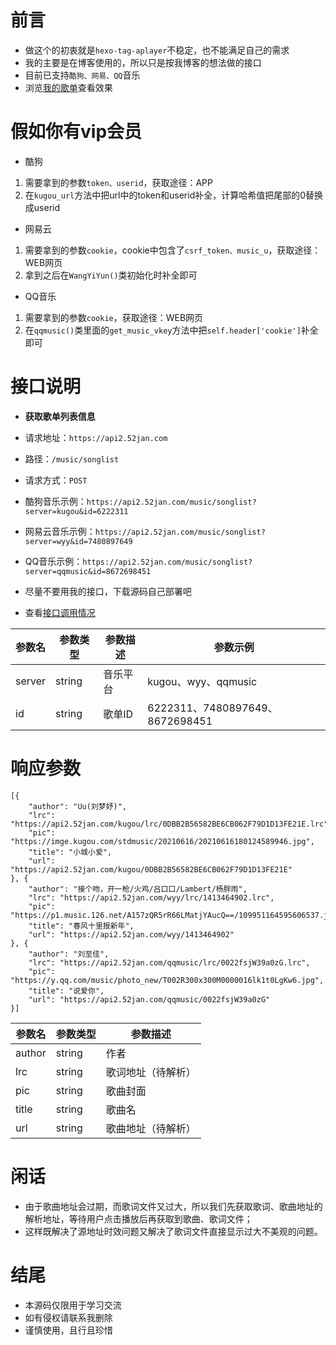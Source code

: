 # 前言
- 做这个的初衷就是`hexo-tag-aplayer`不稳定，也不能满足自己的需求
- 我的主要是在博客使用的，所以只是按我博客的想法做的接口
- 目前已支持`酷狗、网易、QQ`音乐
- 浏览[我的歌单](http://www.app966.cn/music/)查看效果

# 假如你有vip会员
- 酷狗
1. 需要拿到的参数`token、userid`，获取途径：APP
2. 在`kugou_url`方法中把url中的token和userid补全，计算哈希值把尾部的0替换成userid
- 网易云
1. 需要拿到的参数`cookie`，cookie中包含了`csrf_token、music_u`，获取途径：WEB网页
2. 拿到之后在`WangYiYun()`类初始化时补全即可
- QQ音乐
1. 需要拿到的参数`cookie`，获取途径：WEB网页
2. 在`qqmusic()`类里面的`get_music_vkey`方法中把`self.header['cookie']`补全即可

# 接口说明
- **获取歌单列表信息**

- 请求地址：`https://api2.52jan.com`
- 路径：`/music/songlist`
- 请求方式：`POST`
- 酷狗音乐示例：`https://api2.52jan.com/music/songlist?server=kugou&id=6222311`
- 网易云音乐示例：`https://api2.52jan.com/music/songlist?server=wyy&id=7480897649`
- QQ音乐示例：`https://api2.52jan.com/music/songlist?server=qqmusic&id=8672698451`
- 尽量不要用我的接口，下载源码自己部署吧
- 查看[接口调用情况](https://www.app966.cn/charts/)

参数名|参数类型|参数描述|参数示例
---|---|---|---
server|string|音乐平台|kugou、wyy、qqmusic
id|string|歌单ID|6222311、7480897649、8672698451

# 响应参数
```
[{
	"author": "Uu(刘梦妤)",
	"lrc": "https://api2.52jan.com/kugou/lrc/0DBB2B56582BE6CB062F79D1D13FE21E.lrc",
	"pic": "https://imge.kugou.com/stdmusic/20210616/20210616180124589946.jpg",
	"title": "小城小爱",
	"url": "https://api2.52jan.com/kugou/0DBB2B56582BE6CB062F79D1D13FE21E"
}, {
	"author": "接个吻，开一枪/火鸡/吕口口/Lambert/杨胖雨",
	"lrc": "https://api2.52jan.com/wyy/lrc/1413464902.lrc",
	"pic": "https://p1.music.126.net/A157zQR5rR66LMatjYAucQ==/109951164595606537.jpg",
	"title": "春风十里报新年",
	"url": "https://api2.52jan.com/wyy/1413464902"
}, {
	"author": "刘至佳",
	"lrc": "https://api2.52jan.com/qqmusic/lrc/0022fsjW39a0zG.lrc",
	"pic": "https://y.qq.com/music/photo_new/T002R300x300M0000016lk1t0LgKw6.jpg",
	"title": "说爱你",
	"url": "https://api2.52jan.com/qqmusic/0022fsjW39a0zG"
}]
```

参数名|参数类型|参数描述
---|---|---
author|string|作者
lrc|string|歌词地址（待解析）
pic|string|歌曲封面
title|string|歌曲名
url|string|歌曲地址（待解析）

# 闲话
- 由于歌曲地址会过期，而歌词文件又过大，所以我们先获取歌词、歌曲地址的解析地址，等待用户点击播放后再获取到歌曲、歌词文件；
- 这样既解决了源地址时效问题又解决了歌词文件直接显示过大不美观的问题。

# 结尾
- 本源码仅限用于学习交流
- 如有侵权请联系我删除
- 谨慎使用，且行且珍惜
